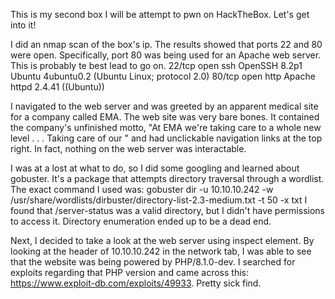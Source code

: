 This is my second box I will be attempt to pwn on HackTheBox. Let's get into it!

I did an nmap scan of the box's ip. The results showed that ports 22 and 80 were open. Specifically, port 80 was being used for an Apache web server. This is probably te best lead to go on.
22/tcp open  ssh     OpenSSH 8.2p1 Ubuntu 4ubuntu0.2 (Ubuntu Linux; protocol 2.0)
80/tcp open  http    Apache httpd 2.4.41 ((Ubuntu))

I navigated to the web server and was greeted by an apparent medical site for a company called EMA. The web site was very bare bones. It contained the company's unfinished motto, "At EMA we're taking care to a whole new level . . .
Taking care of our " and had unclickable navigation links at the top right. In fact, nothing on the web server was interactable.

I was at a lost at what to do, so I did some googling and learned about gobuster. It's a package that attempts directory traversal through a wordlist. The exact command I used was: gobuster dir -u 10.10.10.242 -w /usr/share/wordlists/dirbuster/directory-list-2.3-medium.txt -t 50 -x txt
I found that /server-status was a valid directory, but I didn't have permissions to access it. Directory enumeration ended up to be a dead end.

Next, I decided to take a look at the web server using inspect element. By looking at the header of 10.10.10.242 in the network tab, I was able to see that the website was being powered by PHP/8.1.0-dev.
I searched for exploits regarding that PHP version and came across this: https://www.exploit-db.com/exploits/49933. Pretty sick find.
